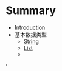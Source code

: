 # Summary

* [Introduction](README.md)
* 基本数据类型
  * [String](基本数据类型/String.md)
  * [List](基本数据类型/List.md)
  * 

‘